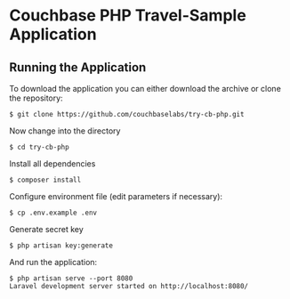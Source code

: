 # Couchbase PHP Travel-Sample Application

## Running the Application

To download the application you can either download the archive or clone the repository:

    $ git clone https://github.com/couchbaselabs/try-cb-php.git

Now change into the directory

    $ cd try-cb-php

Install all dependencies

    $ composer install

Configure environment file (edit parameters if necessary):

    $ cp .env.example .env

Generate secret key

    $ php artisan key:generate

And run the application:

    $ php artisan serve --port 8080
    Laravel development server started on http://localhost:8080/

